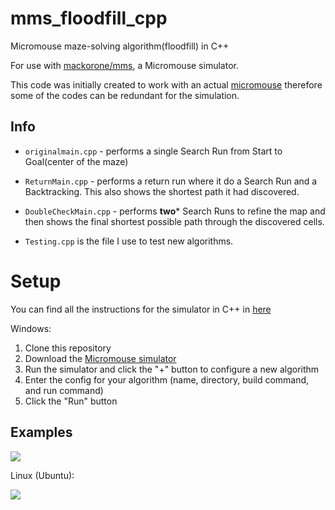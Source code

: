 # mms_floodfill_cpp
Micromouse maze-solving algorithm(floodfill) in C++

For use with [mackorone/mms](https://github.com/mackorone/mms), a Micromouse simulator.

This code was initially created to work with an actual [micromouse](https://github.com/NadeeshaNJ/MicroMouse) therefore some of the codes can be redundant for the simulation.
## Info
- `originalmain.cpp` - performs a single Search Run from Start to Goal(center of the maze)<br/>
* `ReturnMain.cpp` - performs a return run where it do a Search Run and a Backtracking. This also shows the shortest path it had discovered.<br/>
+ `DoubleCheckMain.cpp` - performs **two*** Search Runs to refine the map and then shows the final shortest possible path through the discovered cells.<br/>
- `Testing.cpp` is the file I use to test new algorithms.<br/>

# Setup
You can find all the instructions for the simulator in C++ in [here](https://github.com/mackorone/mms-cpp)   

Windows:

1. Clone this repository
2. Download the [Micromouse simulator](https://github.com/mackorone/mms#download)
3. Run the simulator and click the "+" button to configure a new algorithm
4. Enter the config for your algorithm (name, directory, build command, and run command)
5. Click the "Run" button

## Examples

![](https://github.com/mackorone/mms-cpp/blob/master/config-windows.png)

Linux (Ubuntu):

![](https://github.com/mackorone/mms-cpp/blob/master/config-linux.png)
